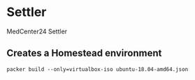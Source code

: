 # Settler
MedCenter24 Settler

## Creates a Homestead environment
`packer build --only=virtualbox-iso ubuntu-18.04-amd64.json`